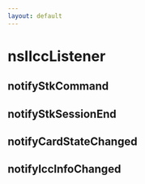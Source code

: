 ```yaml
---
layout: default
---
```


# nsIIccListener #

## notifyStkCommand ##

## notifyStkSessionEnd ##

## notifyCardStateChanged ##

## notifyIccInfoChanged ##
